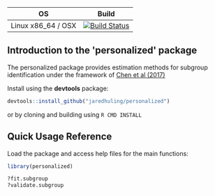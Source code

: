 





|  OS             | Build           |
|-----------------|-----------------|
| Linux x86_64 / OSX   | [![Build Status](https://travis-ci.org/jaredhuling/personalized.svg?branch=master)](https://travis-ci.org/jaredhuling/personalized)  


## Introduction to the 'personalized' package

The personalized package provides estimation methods for subgroup identification under the framework of [Chen et al (2017)](http://onlinelibrary.wiley.com/doi/10.1111/biom.12676/abstract)

Install using the **devtools** package:


```r
devtools::install_github("jaredhuling/personalized")
```

or by cloning and building using `R CMD INSTALL`

## Quick Usage Reference

Load the package and access help files for the main functions:

```r
library(personalized)
```


```r
?fit.subgroup
?validate.subgroup
```


